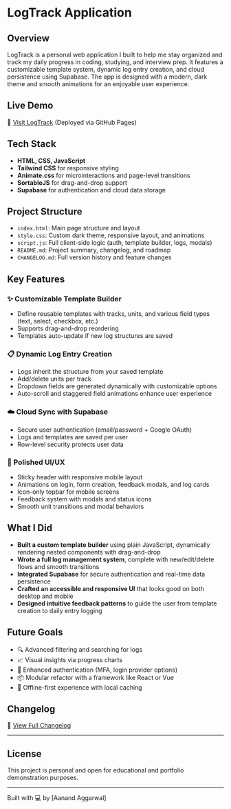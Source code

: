 # LogTrack Application

## Overview

LogTrack is a personal web application I built to help me stay organized and track my daily progress in coding, studying, and interview prep. It features a customizable template system, dynamic log entry creation, and cloud persistence using Supabase. The app is designed with a modern, dark theme and smooth animations for an enjoyable user experience.

## Live Demo

🔗 [Visit LogTrack](https://aanandaggarwal.github.io/logtrack/) (Deployed via GitHub Pages)

## Tech Stack

- **HTML, CSS, JavaScript**
- **Tailwind CSS** for responsive styling
- **Animate.css** for microinteractions and page-level transitions
- **SortableJS** for drag-and-drop support
- **Supabase** for authentication and cloud data storage

## Project Structure

- `index.html`: Main page structure and layout
- `style.css`: Custom dark theme, responsive layout, and animations
- `script.js`: Full client-side logic (auth, template builder, logs, modals)
- `README.md`: Project summary, changelog, and roadmap
- `CHANGELOG.md`: Full version history and feature changes

## Key Features

### ✨ Customizable Template Builder
- Define reusable templates with tracks, units, and various field types (text, select, checkbox, etc.)
- Supports drag-and-drop reordering
- Templates auto-update if new log structures are saved

### 📋 Dynamic Log Entry Creation
- Logs inherit the structure from your saved template
- Add/delete units per track
- Dropdown fields are generated dynamically with customizable options
- Auto-scroll and staggered field animations enhance user experience

### ☁️ Cloud Sync with Supabase
- Secure user authentication (email/password + Google OAuth)
- Logs and templates are saved per user
- Row-level security protects user data

### 🎨 Polished UI/UX
- Sticky header with responsive mobile layout
- Animations on login, form creation, feedback modals, and log cards
- Icon-only topbar for mobile screens
- Feedback system with modals and status icons
- Smooth unit transitions and modal behaviors

## What I Did

- **Built a custom template builder** using plain JavaScript, dynamically rendering nested components with drag-and-drop
- **Wrote a full log management system**, complete with new/edit/delete flows and smooth transitions
- **Integrated Supabase** for secure authentication and real-time data persistence
- **Crafted an accessible and responsive UI** that looks good on both desktop and mobile
- **Designed intuitive feedback patterns** to guide the user from template creation to daily entry logging

## Future Goals

- 🔍 Advanced filtering and searching for logs  
- 📈 Visual insights via progress charts  
- 🔐 Enhanced authentication (MFA, login provider options)  
- 📦 Modular refactor with a framework like React or Vue  
- 💾 Offline-first experience with local caching

## Changelog

📄 [View Full Changelog](./CHANGELOG.md)

---

## License

This project is personal and open for educational and portfolio demonstration purposes.

---

Built with 💻 by [Aanand Aggarwal]

